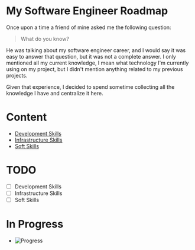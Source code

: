 # My Software Engineer Roadmap
Once upon a time a friend of mine asked me the following question:

> What do you know?

He was talking about my software engineer career, and I would say it was easy to answer that question, but it was not a complete answer. I only mentioned all my current knowledge, I mean what technology I'm currently using on my project, but I didn't mention anything related to my previous projects.

Given that experience, I decided to spend sometime collecting all the knowledge I have and centralize it here.

# Content
- [Development Skills](/docs/development-skills.md)
- [Infrastructure Skills](/docs/infrastructure-skills.md)
- [Soft Skills](/docs/soft-skills.md)

# TODO
- [ ] Development Skills
- [ ] Infrastructure Skills
- [ ] Soft Skills

# In Progress
- ![Progress](https://progress-bar.dev/0/?width=400&title=Development%20Skills)